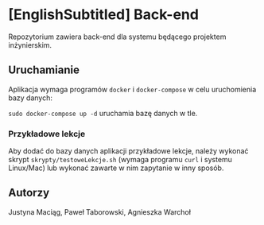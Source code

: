 # [EnglishSubtitled] Back-end

Repozytorium zawiera back-end dla systemu będącego projektem inżynierskim.

## Uruchamianie
Aplikacja wymaga programów `docker` i `docker-compose` w celu uruchomienia bazy danych:

`sudo docker-compose up -d` uruchamia bazę danych w tle.

### Przykładowe lekcje

Aby dodać do bazy danych aplikacji przykładowe lekcje, należy wykonać skrypt `skrypty/testoweLekcje.sh` (wymaga programu `curl` i systemu Linux/Mac) lub wykonać zawarte w nim zapytanie w inny sposób. 

## Autorzy
Justyna Maciąg, Paweł Taborowski, Agnieszka Warchoł
